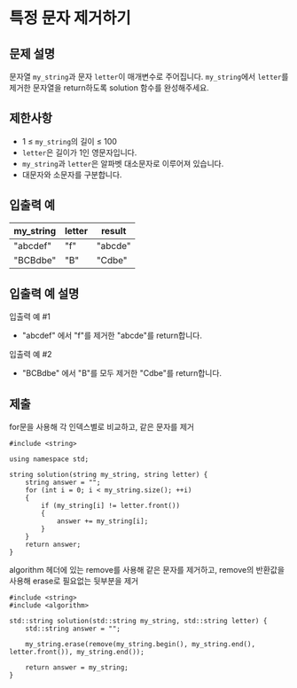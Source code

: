 # 특정 문자 제거하기

## 문제 설명

문자열 `my_string`과 문자 `letter`이 매개변수로 주어집니다. `my_string`에서 `letter`를 제거한 문자열을 return하도록 solution 함수를 완성해주세요.

## 제한사항

+ 1 ≤ `my_string`의 길이 ≤ 100
+ `letter`은 길이가 1인 영문자입니다.
+ `my_string`과 `letter`은 알파벳 대소문자로 이루어져 있습니다.
+ 대문자와 소문자를 구분합니다.

## 입출력 예

my_string|letter|result
---|---|---
"abcdef"|"f"|"abcde"
"BCBdbe"|"B"|"Cdbe"

## 입출력 예 설명

입출력 예 #1

+ "abcdef" 에서 "f"를 제거한 "abcde"를 return합니다.

입출력 예 #2

+ "BCBdbe" 에서 "B"를 모두 제거한 "Cdbe"를 return합니다.

## 제출

for문을 사용해 각 인덱스별로 비교하고, 같은 문자를 제거
```
#include <string>

using namespace std;

string solution(string my_string, string letter) {
    string answer = "";
    for (int i = 0; i < my_string.size(); ++i)
    {
        if (my_string[i] != letter.front())
        {
            answer += my_string[i];
        }
    }
    return answer;
}
```
algorithm 헤더에 있는 remove를 사용해 같은 문자를 제거하고, remove의 반환값을 사용해 erase로 필요없는 뒷부분을 제거
```
#include <string>
#include <algorithm>

std::string solution(std::string my_string, std::string letter) {
    std::string answer = "";

    my_string.erase(remove(my_string.begin(), my_string.end(), letter.front()), my_string.end());

    return answer = my_string;
}
```